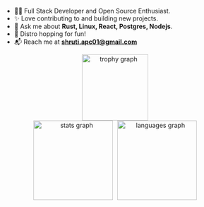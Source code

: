 - 👩‍💻 Full Stack Developer and Open Source Enthusiast. <br>
- ✨ Love contributing to and building new projects.<br>
- 💬 Ask me about **Rust, Linux, React, Postgres, Nodejs**.
- 🐧 Distro hopping for fun!
- 📬 Reach me at **shruti.apc01@gmail.com**

<div align="center">
  <img src="https://github-profile-trophy.vercel.app?username=shruti2522&theme=gruvbox&column=7&row=1&margin-w=8&margin-h=300&no-bg=false&no-frame=false&order=4" height="150" alt="trophy graph" />
</div>

<div align="center" style="display: flex; justify-content: center; gap: 10px;">
  <img src="https://github-readme-stats.vercel.app/api?username=shruti2522&hide_title=false&hide_rank=false&show_icons=true&include_all_commits=true&count_private=true&disable_animations=false&theme=gruvbox&locale=en&hide_border=false&order=1" height="180" alt="stats graph" />
  <img src="https://github-readme-stats.vercel.app/api/top-langs?username=shruti2522&locale=en&hide_title=false&layout=compact&card_width=320&langs_count=6&theme=gruvbox&hide_border=false&order=2" height="180" alt="languages graph" />
</div>

